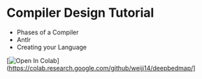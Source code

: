 # Compiler Design Tutorial
* Phases of a Compiler
* Antlr
* Creating your Language

[![Open In Colab](https://colab.research.google.com/assets/colab-badge.svg)](https://colab.research.google.com/github/weiji14/deepbedmap/]

